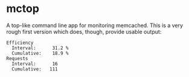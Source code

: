 mctop
=====

A top-like command line app for monitoring memcached. This is a very rough first version which does,
though, provide usable output:

```
Efficiency
  Interval:      31.2 %
  Cumulative:    18.9 %
Requests
  Interval:      16
  Cumulative:   111
```

